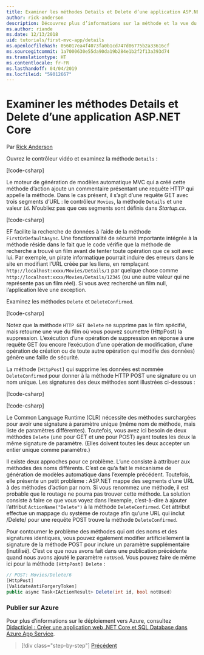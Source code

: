 ```yaml
---
title: Examiner les méthodes Details et Delete d’une application ASP.NET Core
author: rick-anderson
description: Découvrez plus d’informations sur la méthode et la vue du contrôleur Details dans une application ASP.NET Core MVC de base.
ms.author: riande
ms.date: 12/13/2018
uid: tutorials/first-mvc-app/details
ms.openlocfilehash: 056017ea4f4073fa0b1cd747d06775b2a33616cf
ms.sourcegitcommit: 1a7000630e55da90da19b284e1b2f2f13a393d74
ms.translationtype: HT
ms.contentlocale: fr-FR
ms.lasthandoff: 04/04/2019
ms.locfileid: "59012667"
---
```

# <a name="examine-the-details-and-delete-methods-of-an-aspnet-core-app"></a>Examiner les méthodes Details et Delete d’une application ASP.NET Core

Par [Rick Anderson](https://twitter.com/RickAndMSFT)

Ouvrez le contrôleur vidéo et examinez la méthode `Details` :

[!code-csharp[](start-mvc/sample/MvcMovie22/Controllers/MoviesController.cs?name=snippet_details)]

Le moteur de génération de modèles automatique MVC qui a créé cette méthode d’action ajoute un commentaire présentant une requête HTTP qui appelle la méthode. Dans le cas présent, il s’agit d’une requête GET avec trois segments d’URL : le contrôleur `Movies`, la méthode `Details` et une valeur `id`. N’oubliez pas que ces segments sont définis dans *Startup.cs*.

[!code-csharp[](start-mvc/sample/MvcMovie/Startup.cs?highlight=5&name=snippet_1)]

EF facilite la recherche de données à l’aide de la méthode `FirstOrDefaultAsync`. Une fonctionnalité de sécurité importante intégrée à la méthode réside dans le fait que le code vérifie que la méthode de recherche a trouvé un film avant de tenter toute opération que ce soit avec lui. Par exemple, un pirate informatique pourrait induire des erreurs dans le site en modifiant l’URL créée par les liens, en remplaçant `http://localhost:xxxx/Movies/Details/1` par quelque chose comme `http://localhost:xxxx/Movies/Details/12345` (ou une autre valeur qui ne représente pas un film réel). Si vous avez recherché un film null, l’application lève une exception.

Examinez les méthodes `Delete` et `DeleteConfirmed`.

[!code-csharp[](start-mvc/sample/MvcMovie22/Controllers/MoviesController.cs?name=snippet_delete)]

Notez que la méthode `HTTP GET Delete` ne supprime pas le film spécifié, mais retourne une vue du film où vous pouvez soumettre (HttpPost) la suppression. L’exécution d’une opération de suppression en réponse à une requête GET (ou encore l’exécution d’une opération de modification, d’une opération de création ou de toute autre opération qui modifie des données) génère une faille de sécurité.

La méthode `[HttpPost]` qui supprime les données est nommée `DeleteConfirmed` pour donner à la méthode HTTP POST une signature ou un nom unique. Les signatures des deux méthodes sont illustrées ci-dessous :

[!code-csharp[](start-mvc/sample/MvcMovie/Controllers/MoviesController.cs?name=snippet_delete2)]

[!code-csharp[](start-mvc/sample/MvcMovie/Controllers/MoviesController.cs?name=snippet_delete3)]

Le Common Language Runtime (CLR) nécessite des méthodes surchargées pour avoir une signature à paramètre unique (même nom de méthode, mais liste de paramètres différentes). Toutefois, vous avez ici besoin de deux méthodes `Delete` (une pour GET et une pour POST) ayant toutes les deux la même signature de paramètre. (Elles doivent toutes les deux accepter un entier unique comme paramètre.)

Il existe deux approches pour ce problème. L’une consiste à attribuer aux méthodes des noms différents. C’est ce qu’a fait le mécanisme de génération de modèles automatique dans l’exemple précédent. Toutefois, elle présente un petit problème : ASP.NET mappe des segments d’une URL à des méthodes d’action par nom. Si vous renommez une méthode, il est probable que le routage ne pourra pas trouver cette méthode. La solution consiste à faire ce que vous voyez dans l’exemple, c’est-à-dire à ajouter l’attribut `ActionName("Delete")` à la méthode `DeleteConfirmed`. Cet attribut effectue un mappage du système de routage afin qu’une URL qui inclut /Delete/ pour une requête POST trouve la méthode `DeleteConfirmed`.

Pour contourner le problème des méthodes qui ont des noms et des signatures identiques, vous pouvez également modifier artificiellement la signature de la méthode POST pour inclure un paramètre supplémentaire (inutilisé). C’est ce que nous avons fait dans une publication précédente quand nous avons ajouté le paramètre `notUsed`. Vous pouvez faire de même ici pour la méthode `[HttpPost] Delete` :

```csharp
// POST: Movies/Delete/6
[HttpPost]
[ValidateAntiForgeryToken]
public async Task<IActionResult> Delete(int id, bool notUsed)
```

### <a name="publish-to-azure"></a>Publier sur Azure

Pour plus d’informations sur le déploiement vers Azure, consultez [Didacticiel : Créer une application web .NET Core et SQL Database dans Azure App Service](/azure/app-service/app-service-web-tutorial-dotnetcore-sqldb).

> [!div class="step-by-step"]
> [Précédent](validation.md)
